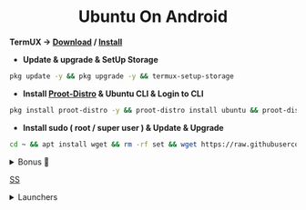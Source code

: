 <h1 align=center>Ubuntu On Android</h1>

**TermUX → [Download](https://f-droid.org/packages/com.termux) /
[Install](https://play.google.com/store/apps/details?id=com.termux)**

+ **Update & upgrade & SetUp Storage**

```bash
pkg update -y && pkg upgrade -y && termux-setup-storage
```

+ **Install [Proot-Distro](https://github.com/termux/proot-distro) & Ubuntu CLI & Login to CLI**

```bash
pkg install proot-distro -y && proot-distro install ubuntu && proot-distro login ubuntu
```

+ **Install sudo ( root / super user ) & Update & Upgrade**

```bash
cd ~ && apt install wget && rm -rf set && wget https://raw.githubusercontent.com/ShivaShirsath/Ubuntu-On-Android/main/set && chmod +x set && bash set
```

<!--
```bash
apt update -y && apt install sudo -y && sudo apt update -y && sudo apt upgrade -y && sudo apt install -y apt-utils dialog git wget
```

+ Add User
```bash
adduser <UserName> && echo "<UserName> ALL=(ALL:ALL) ALL" >> /etc/sudoers
```
+ **Install udisks2**
```bash
rm -rf /var/lib/dpkg/info/*.postinst && sudo dpkg --configure -a && sudo apt install udisks2 -y && rm -rf /var/lib/dpkg/info/*.postinst && sudo dpkg --configure -a
```
<details>
    <summary>
        DESKTOP
    </summary>
    <ul>
        <li>
            <strong>
                Mate
            </strong>
            <ul>
                <li>
                    DESKTOP <code>ubuntu-mate-desktop</code>
                </li>
                <li>
                    START-UP <code>mate-session</code>
                </li>
            </ul>
        </li>
        <li>
            <strong>
                Kubuntu
            </strong>
            <ul>
                <li>
                    DESKTOP <code>kubuntu-desktop</code>
                </li>
                <li>
                    START-UP <code>startplasma-x11</code>
                </li>
            </ul>
        </li>
        <li>
            <strong>
                Light weight X11
            </strong>
            <ul>
                <li>
                    DESKTOP <code>lxde</code>
                </li>
                <li>
                    START-UP <code>startlxde</code>
                </li>
            </ul>
        </li>
        <li>
            <strong>
                X Forms Common
            </strong>
            <ul>
                <li>
                    DESKTOP <code>xfce4 xfce4-goodies</code>
                </li>
                <li>
                    START-UP <code>startxfce4</code>
                </li>
            </ul>
        </li>
    </ul>
<code class="lang-bash">
    sudo apt install -y `DESKTOP
</code>
</details>
###### vnc
<details>
    <summary>
        Virtual Network Computing ( <code>vnc</code> Server )
    </summary>
    <pre>
<code class="lang-bash">
PWDx=$PWD
cd $HOME
rm -rf VNC
git clone https://github.com/ShivaShirsath/VNC.git
cd VNC
bash install
cd $PWDx
</code>
</pre>
</details>
-->
<details>
    <summary>
        Bonus 🥳
    </summary>
<pre>
<code class="lang-bash">
sudo apt install -y firefox fonts-indic fonts-emojione openjdk-8-jdk
<br>
<span class="hljs-meta">
# Mozilla
# Indian Fonts - हिंदी, देवनागरी, मराठी, ગુજરાતી, ਪੰਜਾਬੀ, ಕನ್ನಡ, മലയാളം, తెలుగు, … etc, etc.
# Emojies - 😎, 😃, ❤, 😍, 😂, 👍, 😊, 🎉 … etc, etc.
# java, javac, appletviewer, jar … etc, etc.
</span>
</code>
</pre>
</details>


[SS](Simple.md)


<details>
    <summary>
        Launchers
    </summary>
TermUX opener
<pre>
<code class="lang-bash">
wget https://raw.githubusercontent.com/ShivaShirsath/Ubuntu-On-Android/main/TermUX.desktop -O  $HOME/Desktop/TermUX.desktop
chmod +x $HOME/Desktop/TermUX.desktop
</code>
</pre>
</details>
